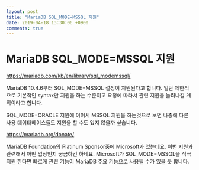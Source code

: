 ```yaml
---
layout: post
title: "MariaDB SQL_MODE=MSSQL 지원"
date: 2019-04-18 13:30:06 +0900
comments: true
---
```

# MariaDB SQL_MODE=MSSQL 지원
https://mariadb.com/kb/en/library/sql_modemssql/

MariaDB 10.4.6부터 SQL_MODE=MSSQL 설정이 지원된다고 합니다.
일단 제한적으로 기본적인 syntax만 지원을 하는 수준이고 요청에 따라서 관련 지원을 늘려나갈 계획이라고 합니다.

SQL_MODE=ORACLE 지원에 이어서 MSSQL 지원을 하는것으로 보면 나중에 다른 사용 데이터베이스들도 지원을 할 수도 있지 않을까 싶습니다.

https://mariadb.org/donate/

MariaDB Foundation의 Platinum Sponsor중에 Microsoft가 있는데요.
이번 지원과 관련해서 어떤 입장인지 궁금하긴 하네요.
Microsoft가 SQL_MODE=MSSQL을 적극 지원 한다면 빠르게 관련 기능이 MariaDB 주요 기능으로 사용될 수가 있을 듯 합니다.
